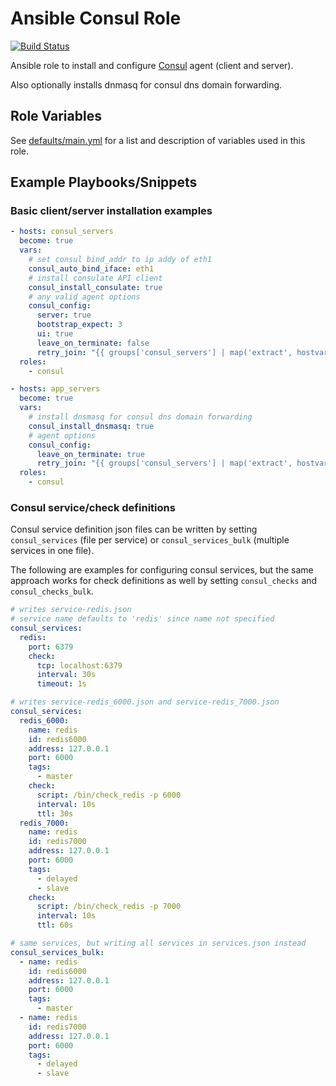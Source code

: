 # Ansible Consul Role

[![Build Status](https://travis-ci.org/bdclark/ansible-consul.svg?branch=master)](https://travis-ci.org/bdclark/ansible-consul)

Ansible role to install and configure [Consul][1] agent (client and server).

Also optionally installs dnmasq for consul dns domain forwarding.

Role Variables
--------------

See [defaults/main.yml](defaults/main.yml) for a list and description of
variables used in this role.

Example Playbooks/Snippets
----------------

### Basic client/server installation examples

```yaml
- hosts: consul_servers
  become: true
  vars:
    # set consul bind_addr to ip addy of eth1
    consul_auto_bind_iface: eth1
    # install consulate API client
    consul_install_consulate: true
    # any valid agent options
    consul_config:
      server: true
      bootstrap_expect: 3
      ui: true
      leave_on_terminate: false
      retry_join: "{{ groups['consul_servers'] | map('extract', hostvars, ['ansible_eth1', 'ipv4', 'address']) | list }}"
  roles:
    - consul

- hosts: app_servers
  become: true
  vars:
    # install dnsmasq for consul dns domain forwarding
    consul_install_dnsmasq: true
    # agent options
    consul_config:
      leave_on_terminate: true
      retry_join: "{{ groups['consul_servers'] | map('extract', hostvars, ['consul_config', 'bind_addr']) | list }}"
  roles:
    - consul
```

### Consul service/check definitions

Consul service definition json files can be written by setting `consul_services`
(file per service) or `consul_services_bulk` (multiple services in one file).

The following are examples for configuring consul services, but the same approach
works for check definitions as well by setting `consul_checks` and
`consul_checks_bulk`.

```yaml
# writes service-redis.json
# service name defaults to 'redis' since name not specified
consul_services:
  redis:
    port: 6379
    check:
      tcp: localhost:6379
      interval: 30s
      timeout: 1s

# writes service-redis_6000.json and service-redis_7000.json
consul_services:
  redis_6000:
    name: redis
    id: redis6000
    address: 127.0.0.1
    port: 6000
    tags:
      - master
    check:
      script: /bin/check_redis -p 6000
      interval: 10s
      ttl: 30s
  redis_7000:
    name: redis
    id: redis7000
    address: 127.0.0.1
    port: 6000
    tags:
      - delayed
      - slave
    check:
      script: /bin/check_redis -p 7000
      interval: 10s
      ttl: 60s

# same services, but writing all services in services.json instead
consul_services_bulk:
  - name: redis
    id: redis6000
    address: 127.0.0.1
    port: 6000
    tags:
      - master
  - name: redis
    id: redis7000
    address: 127.0.0.1
    port: 6000
    tags:
      - delayed
      - slave
```

[1]: https://www.consul.io/
